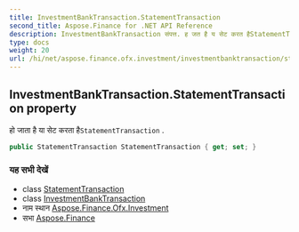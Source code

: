 ```yaml
---
title: InvestmentBankTransaction.StatementTransaction
second_title: Aspose.Finance for .NET API Reference
description: InvestmentBankTransaction संपत्त. ह जत है य सेट करत हैStatementTransaction .
type: docs
weight: 20
url: /hi/net/aspose.finance.ofx.investment/investmentbanktransaction/statementtransaction/
---
```

## InvestmentBankTransaction.StatementTransaction property

हो जाता है या सेट करता है`StatementTransaction` .

```csharp
public StatementTransaction StatementTransaction { get; set; }
```

### यह सभी देखें

* class [StatementTransaction](../../../aspose.finance.ofx/statementtransaction/)
* class [InvestmentBankTransaction](../)
* नाम स्थान [Aspose.Finance.Ofx.Investment](../../investmentbanktransaction/)
* सभा [Aspose.Finance](../../../)


